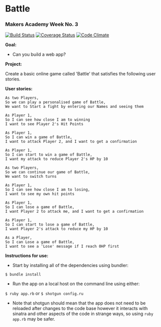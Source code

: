 # Battle
### Makers Academy Week No. 3

[![Build Status](https://travis-ci.org/KatHicks/battle.svg?branch=master)](https://travis-ci.org/KatHicks/battle) [![Coverage Status](https://coveralls.io/repos/github/KatHicks/battle/badge.svg?branch=master)](https://coveralls.io/github/KatHicks/battle?branch=master) [![Code Climate](https://codeclimate.com/github/KatHicks/battle/badges/gpa.svg)](https://codeclimate.com/github/KatHicks/battle)

**Goal:**

- Can you build a web app?

**Project:**

Create a basic online game called 'Battle' that satisfies the following user stories.

**User stories:**

```
As two Players,
So we can play a personalised game of Battle,
We want to Start a fight by entering our Names and seeing them

As Player 1,
So I can see how close I am to winning
I want to see Player 2's Hit Points

As Player 1,
So I can win a game of Battle,
I want to attack Player 2, and I want to get a confirmation

As Player 1,
So I can start to win a game of Battle,
I want my attack to reduce Player 2's HP by 10

As two Players,
So we can continue our game of Battle,
We want to switch turns

As Player 1,
So I can see how close I am to losing,
I want to see my own hit points

As Player 1,
So I can lose a game of Battle,
I want Player 2 to attack me, and I want to get a confirmation

As Player 1,
So I can start to lose a game of Battle,
I want Player 2's attack to reduce my HP by 10

As a Player,
So I can Lose a game of Battle,
I want to see a 'Lose' message if I reach 0HP first
```

**Instructions for use:**

- Start by installing all of the dependencies using bundler:

`$ bundle install`

- Run the app on a local host on the command line using either:

`$ ruby app.rb` or `$ shotgun config.ru`

  - Note that shotgun should mean that the app does not need to be reloaded after changes to the code base however it interacts with sinatra and other aspects of the code in strange ways, so using `ruby app.rb` may be safer.
